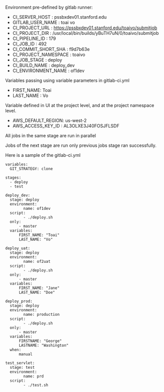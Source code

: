 Environment pre-defined by gitlab runner:
*   CI_SERVER_HOST          : pssbxdev01.stanford.edu
*   GITLAB_USER_NAME        : toai vo
*   CI_PROJECT_URL          : https://pssbxdev01.stanford.edu/toaivo/submitjob
*   CI_PROJECT_DIR          : /usr/local/bin/builds/yBuTH7uN/0/toaivo/submitjob
*   CI_PIPELINE_ID          : 179
*   CI_JOB_ID               : 492
*   CI_COMMIT_SHORT_SHA     : f9d7b63e
*   CI_PROJECT_NAMESPACE    : toaivo
*   CI_JOB_STAGE            : deploy
*   CI_BUILD_NAME           : deploy_dev
*   CI_ENVIRONMENT_NAME     : of1dev
 
Variables passing using variable parameters in gitlab-ci.yml
*  FIRST_NAME:           Toai
*  LAST_NAME :           Vo
 
Variable defined in UI at the project level, and at the project namespace level.
*   AWS_DEFAULT_REGION: us-west-2
*   AWS_ACCESS_KEY_ID : AL3OLXE3J40FOSJFLSDF

All jobs in the same stage are run in parallel

Jobs of the next stage are run only previous jobs stage ran successfully.

Here is a sample of the gitlab-ci.yml
```
variables:
  GIT_STRATEGY: clone

stages:
  - deploy
  - test

deploy_dev:
  stage: deploy
  environment:
        name: of1dev
  script:
        - ./deploy.sh
  only:
      - master
  variables:
      FIRST_NAME: "Toai"
      LAST_NAME: "Vo"

deploy_uat:
  stage: deploy
  environment:
        name: of2uat
  script:
        - ./deploy.sh
  only:
      - master
  variables:
      FIRST_NAME: "Jane"
      LAST_NAME: "Doe"

deploy_prod:
  stage: deploy
  environment:
        name: production
  script:
        - ./deploy.sh
  only:
      - master
  variables:
      FIRSTNAME: "George"
      LASTNAME: "Washington"
  when:
      manual
      
test_servlet:
  stage: test
  environment:
        name: prd
  script:
        - ./test.sh
  ```
